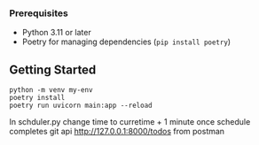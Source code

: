 ### Prerequisites

-   Python 3.11 or later
-   Poetry for managing dependencies (`pip install poetry`)

## Getting Started

    python -m venv my-env
    poetry install
    poetry run uvicorn main:app --reload

In schduler.py change time to curretime + 1 minute
once schedule completes git api http://127.0.0.1:8000/todos from postman
